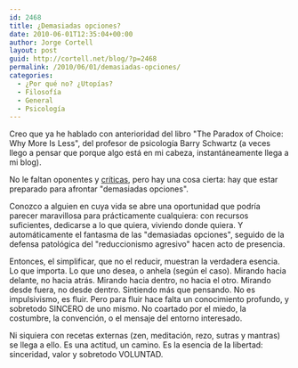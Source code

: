 ```yaml
---
id: 2468
title: ¿Demasiadas opciones?
date: 2010-06-01T12:35:04+00:00
author: Jorge Cortell
layout: post
guid: http://cortell.net/blog/?p=2468
permalink: /2010/06/01/demasiadas-opciones/
categories:
  - ¿Por qué no? ¿Utopías?
  - Filosofí­a
  - General
  - Psicología
---
```

Creo que ya he hablado con anterioridad del libro "The Paradox of Choice: Why More Is Less", del profesor de psicología Barry Schwartz (a veces llego a pensar que porque algo está en mi cabeza, instantáneamente llega a mi blog).

No le faltan oponentes y <a title="crítica" href="http://www.fff.org/spanish/esp0402a.asp" target="_blank">críticas</a>, pero hay una cosa cierta: hay que estar preparado para afrontar "demasiadas opciones".

Conozco a alguien en cuya vida se abre una oportunidad que podría parecer maravillosa para prácticamente cualquiera: con recursos suficientes, dedicarse a lo que quiera, viviendo donde quiera. Y automáticamente el fantasma de las "demasiadas opciones", seguido de la defensa patológica del "reduccionismo agresivo" hacen acto de presencia.

Entonces, el simplificar, que no el reducir, muestran la verdadera esencia. Lo que importa. Lo que uno desea, o anhela (según el caso). Mirando hacia delante, no hacia atrás. Mirando hacia dentro, no hacia el otro. Mirando desde fuera, no desde dentro. Sintiendo más que pensando. No es impulsivismo, es fluir. Pero para fluir hace falta un conocimiento profundo, y sobretodo SINCERO de uno mismo. No coartado por el miedo, la costumbre, la convención, o el mensaje del entorno interesado.

Ni siquiera con recetas externas (zen, meditación, rezo, sutras y mantras) se llega a ello. Es una actitud, un camino. Es la esencia de la libertad: sinceridad, valor y sobretodo VOLUNTAD.